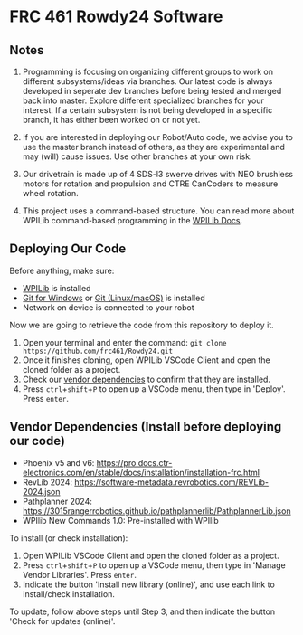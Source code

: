 # FRC 461 Rowdy24 Software

## Notes

  1. Programming is focusing on organizing different groups to work on different subsystems/ideas via branches. Our latest code is always developed in seperate dev branches before being
  tested and merged back into master. Explore different specialized branches for your interest. If a certain subsystem is not being developed in a specific branch, it has either been worked on or not yet.

  2. If you are interested in deploying our Robot/Auto code, we advise you to use the master branch instead of others, as they are experimental and may (will) cause issues. Use other branches at your own risk.
  
  3. Our drivetrain is made up of 4 SDS-l3 swerve drives with NEO brushless motors for rotation and propulsion and CTRE CanCoders to measure wheel rotation.
  
  4. This project uses a command-based structure. You can read more about WPILib command-based programming in the [WPILib Docs](https://docs.wpilib.org/en/stable/docs/software/commandbased/index.html).

## Deploying Our Code

  Before anything, make sure:
  
  - [WPILib](https://docs.wpilib.org/en/stable/docs/zero-to-robot/step-2/wpilib-setup.html) is installed
  - [Git for Windows](https://git-scm.com/download/win) or [Git (Linux/macOS)](https://git-scm.com/book/en/v2/Getting-Started-Installing-Git) is installed
  - Network on device is connected to your robot

  Now we are going to retrieve the code from this repository to deploy it.
  
  1. Open your terminal and enter the command: `git clone https://github.com/frc461/Rowdy24.git`
  2. Once it finishes cloning, open WPILib VSCode Client and open the cloned folder as a project.
  3. Check our [vendor dependencies](https://github.com/frc461/Rowdy24/edit/master/README.md#vendor-dependencies-install-before-deploying-our-code) to confirm that they are installed.
  4. Press `ctrl`+`shift`+`P` to open up a VSCode menu, then type in 'Deploy'. Press `enter`.

## Vendor Dependencies (Install before deploying our code)

  - Phoenix v5 and v6: https://pro.docs.ctr-electronics.com/en/stable/docs/installation/installation-frc.html  
  - RevLib 2024: https://software-metadata.revrobotics.com/REVLib-2024.json
  - Pathplanner 2024: https://3015rangerrobotics.github.io/pathplannerlib/PathplannerLib.json
  - WPIlib New Commands 1.0: Pre-installed with WPIlib

  To install (or check installation):
  
  1. Open WPILib VSCode Client and open the cloned folder as a project.
  2. Press `ctrl`+`shift`+`P` to open up a VSCode menu, then type in 'Manage Vendor Libraries'. Press `enter`.
  3. Indicate the button 'Install new library (online)', and use each link to install/check installation.

  To update, follow above steps until Step 3, and then indicate the button 'Check for updates (online)'.
